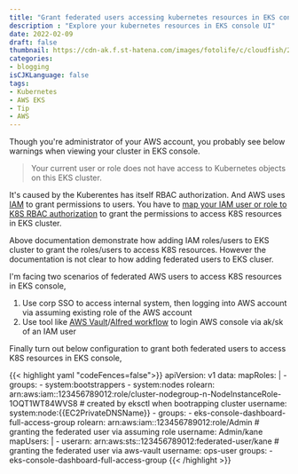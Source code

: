 ```yaml
---
title: "Grant federated users accessing kubernetes resources in EKS console"
description : "Explore your kubernetes resources in EKS console UI"
date: 2022-02-09
draft: false
thumbnail: https://cdn-ak.f.st-hatena.com/images/fotolife/c/cloudfish/20200116/20200116173700.png
categories:
- blogging
isCJKLanguage: false
tags:
- Kubernetes
- AWS EKS
- Tip
- AWS
---
```


Though you're administrator of your AWS account, you probably see below warnings when viewing your cluster in EKS console.

> Your current user or role does not have access to Kubernetes objects on this EKS cluster.

<!--more-->

It's caused by the Kuberentes has itself RBAC authorization. And AWS uses [IAM][iam] to grant permissions to users.
You have to [map your IAM user or role to K8S RBAC authorization][eks-add-user-role] to grant the permissions to access K8S resources in EKS cluster.

Above documentation demonstrate how adding IAM roles/users to EKS cluster to grant the roles/users to access K8S resources. 
However the documentation is not clear to how adding federated users to EKS cluser.

I'm facing two scenarios of federated AWS users to access K8S resources in EKS console,

1. Use corp SSO to access internal system, then logging into AWS account via assuming existing role of the AWS account
2. Use tool like [AWS Vault][aws-vault]/[Alfred workflow][alfred-aws-vault-worfklow] to login AWS console via ak/sk of an IAM user

Finally turn out below configuration to grant both federated users to access K8S resources in EKS console,

{{< highlight yaml "codeFences=false">}}
apiVersion: v1
data:
  mapRoles: |
    - groups:
      - system:bootstrappers
      - system:nodes
      rolearn: arn:aws:iam::123456789012:role/cluster-nodegroup-n-NodeInstanceRole-1OQT1WT84WVS8 # created by eksctl when bootrapping cluster
      username: system:node:{{EC2PrivateDNSName}}
    - groups:
        - eks-console-dashboard-full-access-group
      rolearn: arn:aws:iam::123456789012:role/Admin # granting the federated user via assuming role
      username: Admin/kane
  mapUsers: |
    - userarn: arn:aws:sts::123456789012:federated-user/kane # granting the federated user via aws-vault
      username: ops-user
      groups:
        - eks-console-dashboard-full-access-group
{{< /highlight >}}

[kuberenets-rbac]: https://kubernetes.io/docs/reference/access-authn-authz/rbac/
[security-iam-troubleshoot-cannot-view-nodes-or-workloads]: https://docs.aws.amazon.com/eks/latest/userguide/troubleshooting_iam.html#security-iam-troubleshoot-cannot-view-nodes-or-workloads
[iam]: https://docs.aws.amazon.com/IAM/latest/UserGuide/introduction.html
[eks-add-user-role]: https://docs.aws.amazon.com/eks/latest/userguide/add-user-role.html
[aws-vault]: https://github.com/99designs/aws-vault
[alfred-aws-vault-worfklow]: http://www.packal.org/workflow/open-aws-aws-vault